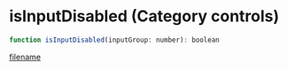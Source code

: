 # isInputDisabled (Category controls)

```js
function isInputDisabled(inputGroup: number): boolean
```

[filename](isInputDisabled_m.md ':include')
